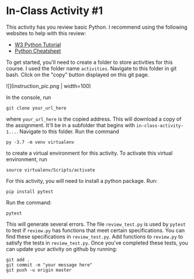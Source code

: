 # In-Class Activity #1

This activity has you review basic Python. I recommend using the following websites to help with this review:

- [W3 Python Tutorial](https://www.w3schools.com/python/)
- [Python Cheatsheet](https://www.pythoncheatsheet.org/)

To get started, you'll need to create a folder to store activities for this course. I used the folder name ```activities```. 
Navigate to this folder in git bash. Click on the "copy" button displayed on this git page.

![](instruction_pic.png | width=100)

In the console, run

```
git clone your_url_here
```

where ```your_url_here``` is the copied address. This will download a copy of the assignment. It'll be in a subfolder that begins with
```in-class-activity-1...```. Navigate to this folder. 
Run the command

```
py -3.7 -m venv virtualenv
```

to create a virtual environment for this activity. To activate this virtual environment, run

```
source virtualenv/Scripts/activate
```

For this activity, you will need to install a python package. Run:

```
pip install pytest
```

Run the command:

```
pytest
```

This will generate several errors. The file ```review_test.py``` is used by ```pytest``` to test if ```review.py``` has functions that meet certain specifications.
You can find these specifications in ```review_test.py```.
Add functions to ```review.py``` to satisfy the tests in ```review_test.py```.
Once you've completed these tests, you can update your activity on github by running:

```
git add .
git commit -m "your message here"
git push -u origin master
```
